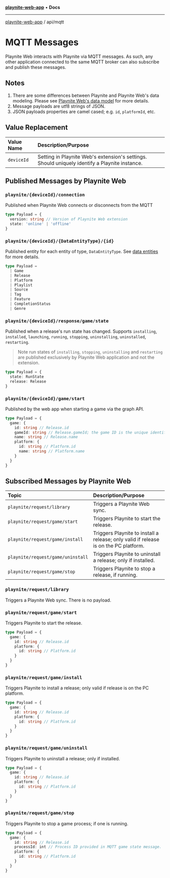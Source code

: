 [**playnite-web-app**](../../README.md) • **Docs**

***

[playnite-web-app](../../README.md) / api/mqtt

# MQTT Messages

Playnite Web interacts with Playnite via MQTT messages. As such, any other application connected to the same MQTT broker can also subscribe and publish these messages.

## Notes

1. There are some differences between Playnite and Playnite Web's data modeling. Please see [Playnite Web's data model](./../../types.entities/README.md) for more details.
2. Message payloads are utf8 strings of JSON.
3. JSON payloads properties are camel cased; e.g. `id`, `platformId`, etc.

## Value Replacement

| Value Name | Description/Purpose                                                                           |
| :--------- | :-------------------------------------------------------------------------------------------- |
| `deviceId` | Setting in Playnite Web's extension's settings. Should uniquely identify a Playnite instance. |

## Published Messages by Playnite Web

### `playnite/{deviceId}/connection`

Published when Playnite Web connects or disconnects from the MQTT

```ts
type Payload = {
  version: string // Version of Playnite Web extension
  state: 'online' | 'offline'
}
```

### `playnite/{deviceId}/{DataEntityType}/{id}`

Published entity for each entity of type, `DataEntityType`. See [data entities](./data-entities.md) for more details.

```ts
type Payload =
  | Game
  | Release
  | Platform
  | Playlist
  | Source
  | Tag
  | Feature
  | CompletionStatus
  | Genre
```

### `playnite/{deviceId}/response/game/state`

Published when a release's run state has changed. Supports `installing`, `installed`, `launching`, `running`, `stopping`, `uninstalling`, `uninstalled`, `restarting`.

> Note run states of `installing`, `stopping`, `uninstalling` and `restarting` are published exclusively by Playnite Web application and not the extension.

```ts
type Payload = {
  state: RunState
  release: Release
}
```

### `playnite/{deviceId}/game/start`

Published by the web app when starting a game via the graph API.

```ts
type Payload = {
  game: {
    id: string // Release.id
    gameId: string // Release.gameId; the game ID is the unique identifier assigned by the source in Playnite.
    name: string // Release.name
    platform: {
      id: string // Platform.id
      name: string // Platform.name
    }
  }
}
```

## Subscribed Messages by Playnite Web

| Topic                             | Description/Purpose                                                                  |
| :-------------------------------- | :----------------------------------------------------------------------------------- |
| `playnite/request/library`        | Triggers a Playnite Web sync.                                                        |
| `playnite/request/game/start`     | Triggers Playnite to start the release.                                              |
| `playnite/request/game/install`   | Triggers Playnite to install a release; only valid if release is on the PC platform. |
| `playnite/request/game/uninstall` | Triggers Playnite to uninstall a release; only if installed.                         |
| `playnite/request/game/stop`      | Triggers Playnite to stop a release, if running.                                     |

### `playnite/request/library`

Triggers a Playnite Web sync. There is no payload.

### `playnite/request/game/start`

Triggers Playnite to start the release.

```ts
type Payload = {
  game: {
    id: string // Release.id
    platform: {
      id: string // Platform.id
    }
  }
}
```

### `playnite/request/game/install`

Triggers Playnite to install a release; only valid if release is on the PC platform.

```ts
type Payload = {
  game: {
    id: string // Release.id
    platform: {
      id: string // Platform.id
    }
  }
}
```

### `playnite/request/game/uninstall`

Triggers Playnite to uninstall a release; only if installed.

```ts
type Payload = {
  game: {
    id: string // Release.id
    platform: {
      id: string // Platform.id
    }
  }
}
```

### `playnite/request/game/stop`

Triggers Playnite to stop a game process; if one is running.

```ts
type Payload = {
  game: {
    id: string // Release.id
    processId: int // Process ID provided in MQTT game state message.
    platform: {
      id: string // Platform.id
    }
  }
}
```
